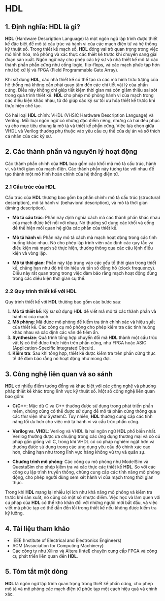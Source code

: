 # HDL

## 1. Định nghĩa: **HDL** là gì?
**HDL** (Hardware Description Language) là một ngôn ngữ lập trình được thiết kế đặc biệt để mô tả cấu trúc và hành vi của các mạch điện tử và hệ thống kỹ thuật số. Trong thiết kế mạch số, **HDL** đóng vai trò quan trọng trong việc mô hình hóa, mô phỏng và xác thực các thiết kế trước khi chuyển sang giai đoạn sản xuất. Ngôn ngữ này cho phép các kỹ sư và nhà thiết kế mô tả các thành phần phần cứng như cổng logic, flip-flops, và các mạch phức tạp hơn như bộ xử lý và FPGA (Field Programmable Gate Array).

Khi sử dụng **HDL**, các nhà thiết kế có thể tạo ra các mô hình trừu tượng của hệ thống mà không cần phải quan tâm đến các chi tiết vật lý của phần cứng. Điều này không chỉ giúp tiết kiệm thời gian mà còn giảm thiểu sai sót trong quá trình thiết kế. **HDL** cho phép mô phỏng hành vi của mạch trong các điều kiện khác nhau, từ đó giúp các kỹ sư tối ưu hóa thiết kế trước khi thực hiện chế tạo.

Có hai loại **HDL** chính: VHDL (VHSIC Hardware Description Language) và Verilog. Mỗi loại ngôn ngữ có những đặc điểm riêng, nhưng cả hai đều phục vụ cho mục tiêu chung là mô tả và thiết kế phần cứng. Việc lựa chọn giữa VHDL và Verilog thường phụ thuộc vào yêu cầu cụ thể của dự án và sở thích cá nhân của các kỹ sư.

## 2. Các thành phần và nguyên lý hoạt động
Các thành phần chính của **HDL** bao gồm các khối mã mô tả cấu trúc, hành vi, và thời gian của mạch điện. Các thành phần này tương tác với nhau để tạo thành một mô hình hoàn chỉnh của hệ thống điện tử. 

### 2.1 Cấu trúc của HDL
Cấu trúc của **HDL** thường bao gồm ba phần chính: mô tả cấu trúc (structural description), mô tả hành vi (behavioral description), và mô tả thời gian (timing description). 

- **Mô tả cấu trúc**: Phần này định nghĩa cách mà các thành phần khác nhau của mạch được kết nối với nhau. Nó thường sử dụng các khối và cổng để thể hiện mối quan hệ giữa các phần của thiết kế.
  
- **Mô tả hành vi**: Phần này mô tả cách mà mạch hoạt động trong các tình huống khác nhau. Nó cho phép lập trình viên xác định các quy tắc và điều kiện mà mạch sẽ thực hiện, thường thông qua các câu lệnh điều kiện và vòng lặp.

- **Mô tả thời gian**: Phần này tập trung vào các yếu tố thời gian trong thiết kế, chẳng hạn như độ trễ tín hiệu và tần số đồng hồ (clock frequency). Điều này rất quan trọng trong việc đảm bảo rằng mạch hoạt động đúng trong các điều kiện thời gian cụ thể.

### 2.2 Quy trình thiết kế với HDL
Quy trình thiết kế với **HDL** thường bao gồm các bước sau: 

1. **Mô tả thiết kế**: Kỹ sư sử dụng **HDL** để viết mã mô tả các thành phần và hành vi của mạch.
2. **Mô phỏng**: Mã được mô phỏng để kiểm tra tính chính xác và hiệu suất của thiết kế. Các công cụ mô phỏng cho phép kiểm tra các tình huống khác nhau và xác định các vấn đề tiềm ẩn.
3. **Synthesize**: Quá trình tổng hợp chuyển đổi mã **HDL** thành một cấu trúc vật lý có thể được thực hiện trên phần cứng, như FPGA hoặc ASIC (Application-Specific Integrated Circuit).
4. **Kiểm tra**: Sau khi tổng hợp, thiết kế được kiểm tra trên phần cứng thực tế để đảm bảo rằng nó hoạt động như mong đợi.

## 3. Công nghệ liên quan và so sánh
**HDL** có nhiều điểm tương đồng và khác biệt với các công nghệ và phương pháp thiết kế khác trong lĩnh vực kỹ thuật số. Một số công nghệ liên quan bao gồm:

- **C/C++**: Mặc dù C và C++ thường được sử dụng trong phát triển phần mềm, chúng cũng có thể được sử dụng để mô tả phần cứng thông qua các thư viện như SystemC. Tuy nhiên, **HDL** thường cung cấp các tính năng tối ưu hơn cho việc mô tả hành vi và cấu trúc phần cứng.

- **Verilog vs. VHDL**: Verilog và VHDL là hai ngôn ngữ **HDL** phổ biến nhất. Verilog thường được ưa chuộng trong các ứng dụng thương mại và có cú pháp gần giống với C, trong khi VHDL có cú pháp nghiêm ngặt hơn và thường được sử dụng trong các ứng dụng yêu cầu độ chính xác cao hơn, chẳng hạn như trong lĩnh vực hàng không vũ trụ và quân sự.

- **Chương trình mô phỏng**: Các công cụ mô phỏng như ModelSim và QuestaSim cho phép kiểm tra và xác thực các thiết kế **HDL**. So với các công cụ lập trình truyền thống, chúng cung cấp các tính năng mô phỏng động, cho phép người dùng xem xét hành vi của mạch trong thời gian thực.

Trong khi **HDL** mang lại nhiều lợi ích như khả năng mô phỏng và kiểm tra trước khi sản xuất, nó cũng có một số nhược điểm. Việc học và làm quen với cú pháp của **HDL** có thể khó khăn đối với những người mới bắt đầu, và việc viết mã phức tạp có thể dẫn đến lỗi trong thiết kế nếu không được kiểm tra kỹ lưỡng.

## 4. Tài liệu tham khảo
- IEEE (Institute of Electrical and Electronics Engineers)
- ACM (Association for Computing Machinery)
- Các công ty như Xilinx và Altera (Intel) chuyên cung cấp FPGA và công cụ phát triển liên quan đến **HDL**.

## 5. Tóm tắt một dòng
**HDL** là ngôn ngữ lập trình quan trọng trong thiết kế phần cứng, cho phép mô tả và mô phỏng các mạch điện tử phức tạp một cách hiệu quả và chính xác.